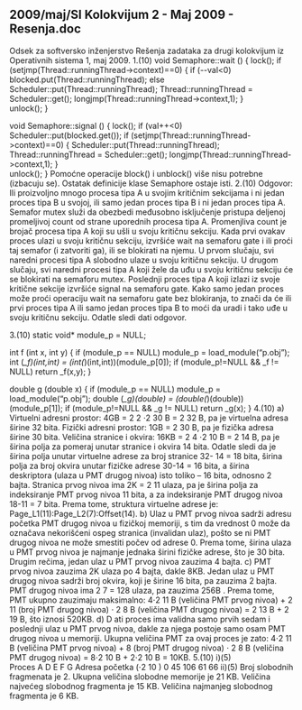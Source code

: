 2009/maj/SI Kolokvijum 2 - Maj 2009 - Resenja.doc
--------------------------------------------------------------------------------


Odsek za softversko inženjerstvo 
Rešenja zadataka za drugi kolokvijum iz 
Operativnih sistema 1, maj 2009. 
1.(10) 
void Semaphore::wait () { 
  lock(); 
  if (setjmp(Thread::runningThread->context)==0) { 
    if (--val<0) 
      blocked.put(Thread::runningThread); 
    else 
      Scheduler::put(Thread::runningThread); 
    Thread::runningThread = Scheduler::get(); 
    longjmp(Thread::runningThread->context,1); 
  }   
  unlock(); 
} 
 
void Semaphore::signal () { 
  lock(); 
  if (val++<0) 
    Scheduler::put(blocked.get()); 
  if (setjmp(Thread::runningThread->context)==0) { 
    Scheduler::put(Thread::runningThread); 
    Thread::runningThread = Scheduler::get(); 
    longjmp(Thread::runningThread->context,1); 
  }   
  unlock(); 
} 
Pomoćne operacije block() i unblock() više nisu potrebne (izbacuju se). Ostatak definicije klase 
Semaphore ostaje isti. 
2.(10)  Odgovor: Ili proizvoljno mnogo procesa tipa A u svojim kritičnim sekcijama i ni jedan 
proces tipa B u svojoj, ili samo jedan proces tipa B i ni jedan proces tipa A. 
Semafor 
mutex služi da obezbedi međusobno isključenje pristupa deljenoj promeljivoj count od 
strane uporednih procesa tipa A. Promenjliva count je brojač procesa tipa A koji su ušli u svoju 
kritičnu sekciju. Kada prvi ovakav proces ulazi u svoju kritičnu sekciju, izvršiće wait na semaforu 
gate i ili proći taj semafor (i zatvoriti ga), ili se blokirati na njemu. U prvom slučaju, svi naredni 
procesi tipa A slobodno ulaze u svoju kritičnu sekciju. U drugom slučaju, svi naredni procesi tipa A 
koji žele da uđu u svoju kritičnu sekciju će se blokirati na semaforu 
mutex. Poslednji proces tipa A 
koji izlazi iz svoje kritične sekcije izvršiće 
signal na semaforu gate. Kako samo jedan proces 
može proći operaciju wait na semaforu gate bez    blokiranja, to znači da će ili prvi proces tipa A ili 
samo jedan proces tipa B to moći da uradi i tako uđe u svoju kritičnu sekciju. Odatle sledi dati 
odgovor. 

3.(10) 
static  void* module_p = NULL; 
 
int f (int x, int y) { 
  if (module_p == NULL) module_p = load_module(“p.obj”); 
  int (*_f)(int,int) = (int(*)(int,int))(module_p[0]); 
  if (module_p!=NULL && _f != NULL) return _f(x,y); 
} 
 
double g (double x) { 
  if (module_p == NULL) module_p = load_module(“p.obj”); 
  double (*_g)(double) = (double(*)(double))(module_p[1]); 
  if (module_p!=NULL && _g != NULL) return _g(x); 
} 
4.(10) 
a) 
Virtuelni adresni prostor: 4GB = 2
2
⋅2
30
B = 2
32
B, pa je virtuelna adresa širine 32 bita. 
Fizički adresni prostor: 1GB = 2
30
B, pa je fizička adresa širine 30 bita. 
Veličina stranice i okvira: 16KB = 2
4
⋅2
10
B = 2
14
B, pa je širina polja za pomeraj unutar stranice i 
okvira 14 bita. 
Odatle sledi da je širina polja unutar virtuelne adrese za broj stranice 32-  14   = 18 bita, širina polja za 
broj okvira unutar fizičke adrese 30-14 = 16 bita, a širina deskriptora (ulaza u PMT drugog nivoa) 
isto toliko – 16 bita, odnosno 2 bajta. 
Stranica prvog nivoa ima 2K = 2
11
 ulaza, pa je širina polja za indeksiranje PMT prvog nivoa 11 
bita, a za indeksiranje PMT drugog nivoa 18-11   = 7 bita. 
Prema tome, struktura virtuelne adrese je: Page_L1(11):Page_L2(7):Offset(14). 
b)    Ulaz u PMT prvog nivoa sadrži adresu početka PMT drugog nivoa u fizičkoj memoriji, s 
tim da vrednost 0 može da označava nekorišćeni ospeg stranica (invalidan ulaz), pošto se ni PMT 
drugog nivoa ne može smestiti počev od adrese 0. Prema tome, širina ulaza u PMT prvog nivoa je 
najmanje jednaka širini fizičke adrese, što je 30 bita. Drugim rečima, jedan ulaz u PMT prvog nivoa 
zauzima 4 bajta. 
c)    PMT prvog nivoa zauzima 2K ulaza po 4 bajta, dakle 8KB. 
Jedan ulaz u PMT drugog nivoa sadrži broj okvira, koji je širine 16 bita, pa zauzima 2 bajta. 
PMT drugog nivoa ima 2
7
 = 128 ulaza, pa zauzima 256B   . 
Prema tome, PMT   ukupno zauzimaju maksimalno: 
4⋅2
11
B (veličina PMT prvog nivoa) + 2
11
 (broj PMT drugog nivoa) ⋅ 2
8
B (veličina PMT drugog 
nivoa) = 2
13
B + 2
19
B, što iznosi 520KB. 
d) D ati proces ima validna samo prvih sedam i poslednji ulaz u PMT prvog nivoa, dakle za njega 
postoje samo osam PMT drugog nivoa u memoriji. Ukupna veličina PMT za ovaj proces je zato: 
4⋅2
11
B (veličina PMT prvog nivoa) + 8 (broj PMT drugog nivoa) ⋅ 2
8
B (veličina PMT drugog 
nivoa) = 8⋅2
10
B +   2⋅2
10
B = 10KB. 
5.(10) i)(5)      
Proces A D E F G 
Adresa početka (⋅2
10
) 
0 45 106 61 66 
ii)(5) Broj slobodnih fragmenata je 2. 
Ukupna veličina slobodne memorije je 21 KB. 
Veličina najvećeg slobodnog fragmenta je 15 KB. 
Veličina najmanjeg slobodnog fragmenta je 6 KB. 